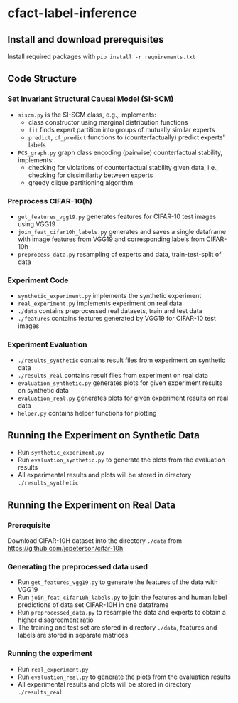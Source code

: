 # cfact-label-inference

## Install and download prerequisites

Install required packages with `pip install -r requirements.txt`

## Code Structure

### Set Invariant Structural Causal Model (SI-SCM)

- `siscm.py` is the SI-SCM class, e.g., implements:
    - class constructor using marginal distribution functions
    - `fit` finds expert partition into groups of mutually similar experts
    - `predict`, `cf_predict` functions to (counterfactually) predict experts' labels
- `PCS_graph.py` graph class encoding (pairwise) counterfactual stability, implements:
    - checking for violations of counterfactual stability given data, i.e., checking for dissimilarity between experts
    - greedy clique partitioning algorithm

### Preprocess CIFAR-10(h)

- `get_features_vgg19.py` generates features for CIFAR-10 test images using VGG19 
- `join_feat_cifar10h_labels.py` generates and saves a single dataframe with image features from VGG19 and corresponding labels from CIFAR-10h 
- `preprocess_data.py` resampling of experts and data, train-test-split of data

### Experiment Code

- `synthetic_experiment.py` implements the synthetic experiment
- `real_experiment.py` implements experiment on real data
- `./data` contains preprocessed real datasets, train and test data
- `./features` contains features generated by VGG19 for CIFAR-10 test images

### Experiment Evaluation

- `./results_synthetic` contains result files from experiment on synthetic data
- `./results_real` contains result files from experiment on real data
- `evaluation_synthetic.py` generates plots for given experiment results on synthetic data
- `evaluation_real.py` generates plots for given experiment results on real data
- `helper.py` contains helper functions for plotting

## Running the Experiment on Synthetic Data

- Run `synthetic_experiment.py`
- Run `evaluation_synthetic.py` to generate the plots from the evaluation results
- All experimental results and plots will be stored in directory `./results_synthetic`
 
## Running the Experiment on Real Data 

### Prerequisite

Download CIFAR-10H dataset into the directory `./data` from https://github.com/jcpeterson/cifar-10h
 
### Generating the preprocessed data used

- Run `get_features_vgg19.py` to generate the features of the data with VGG19
- Run `join_feat_cifar10h_labels.py` to join the features and human label predictions of data set CIFAR-10H in one dataframe
- Run `preprocessed_data.py` to resample the data and experts to obtain a higher disagreement ratio
- The training and test set are stored in directory `./data`, features and labels are stored in separate matrices
 
### Running the experiment
- Run `real_experiment.py`
- Run `evaluation_real.py` to generate the plots from the evaluation results
- All experimental results and plots will be stored in directory `./results_real`


